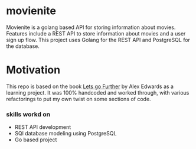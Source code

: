 # movienite
Movienite is a golang based API for storing information about movies. Features include a REST API to store information about movies and a user sign up flow. This project uses Golang for the REST API and PostgreSQL for the database.

# Motivation
This repo is based on the book [Lets go Further](https://lets-go-further.alexedwards.net/) by Alex Edwards as a learning project. It was 100% handcoded and worked through, with various refactorings to put my own twist on some sections of code. 

### skills workd on
- REST API development
- SQl database modeling using PostgreSQL
- Go based project
